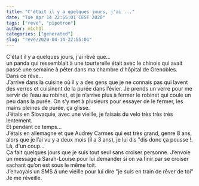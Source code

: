 ```yaml
---
title: "C'était il y a quelques jours, j'ai ..."
date: "Tue Apr 14 22:55:01 CEST 2020"
tags: ["reve", "pipotron"]
author: m1ch3l
categories: ["generated"]
slug: "reve/2020-04-14-22:55:01"
---
```


C'était il y a quelques jours, j'ai rêvé que...<br>
un panda qui ressemblait à une tourterelle était avec le chinois qui avait passé une semaine à pêter dans ma chambre d'hôpital de Grenobles.<br>
Dans ce rêve...<br>
J’arrive dans la cuisine où il y a des gens que je ne connais pas qui lavent des verres et cuisinent de la purée dans l’évier. Je prends un verre pour me servir de l’eau au robinet, et je n’arrive plus à fermer le robinet qui coule un peu dans la purée. On s’y met à plusieurs pour essayer de le fermer, les mains pleines de purée, ça glisse.<br>
J’étais en Slovaquie, avec une vieille, je faisais du velo très très très lentement.<br>
Et pendant ce temps...<br>
J’étais en allemagne et que Audrey Carmes qui est très grand, genre 8 ans, alors que je l’ai vu y a deux mois (il a 3 ans), je lui dis "dis donc ça pousse !.<br>
Là, d'un coup...<br>
Ça fait quelques jours que je suis tout seul sans croiser personne. J’envoie un message à Sarah-Louise pour lui demander si on va finir par se croiser sachant qu’on est sous le même toit.<br>
J’envoyais un SMS à une vieille pour lui dire "je suis en train de rêver de toi"<br>
Je me réveille.<br>

